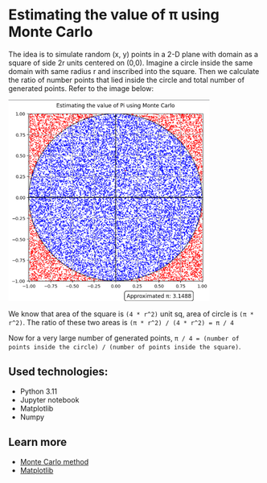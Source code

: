 # Estimating the value of π using Monte Carlo

The idea is to simulate random (x, y) points in a 2-D plane with domain as a square of side 2r units centered on (0,0). Imagine a circle inside the same domain with same radius r and inscribed into the square. Then we calculate the ratio of number points that lied inside the circle and total number of generated points. Refer to the image below:

<img src="https://github.com/ArtemGrablevski/pi-monte-carlo/blob/main/images/graph.png" width="400" height="400">

We know that area of the square is `(4 * r^2)` unit sq, area of circle is `(π * r^2)`. The ratio of these two areas is `(π * r^2) / (4 * r^2) = π / 4`

Now for a very large number of generated points, `π / 4 = (number of points inside the circle) / (number of points inside the square)`.

## Used technologies:
- Python 3.11
- Jupyter notebook
- Matplotlib
- Numpy

## Learn more
- [Monte Carlo method](https://en.wikipedia.org/wiki/Monte_Carlo_method)
- [Matplotlib](https://matplotlib.org/)
